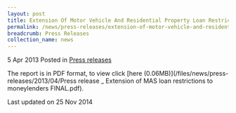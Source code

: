```yaml
---
layout: post
title: Extension Of Motor Vehicle And Residential Property Loan Restrictions To Licensed Moneylenders - Press Release
permalink: /news/press-releases/extension-of-motor-vehicle-and-residential-property-loan-restric
breadcrumb: Press Releases
collection_name: news
---
```


5 Apr 2013 Posted in [Press releases](/news/press-releases)

The report is in PDF format, to view click [here (0.06MB)](/files/news/press-releases/2013/04/Press release _ Extension of MAS loan restrictions to moneylenders FINAL.pdf).

<p class="right-side-updated">Last updated on 25 Nov 2014</p>
